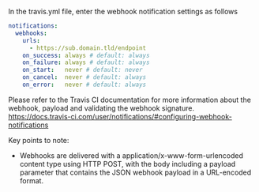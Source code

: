In the travis.yml file, enter the webhook notification settings as follows

```yml
notifications:
  webhooks:
    urls:
      - https://sub.domain.tld/endpoint
    on_success: always # default: always
    on_failure: always # default: always
    on_start:   never # default: never
    on_cancel:  never # default: always
    on_error:   never # default: always
```

Please refer to the Travis CI documentation for more information about the webhook, payload and validating the webhook signature.
https://docs.travis-ci.com/user/notifications/#configuring-webhook-notifications

Key points to note:
- Webhooks are delivered with a application/x-www-form-urlencoded content type using HTTP POST, with the body including a payload parameter that contains the JSON webhook payload in a URL-encoded format.

